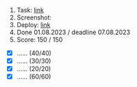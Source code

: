 1. Task: [link](https://github.com/)
2. Screenshot:
3. Deploy: [link](https://github.com/)
4. Done 01.08.2023 / deadline 07.08.2023
5. Score: 150 / 150

- [x] ...... (40/40)
- [x] ...... (30/30)
- [x] ...... (20/20)
- [x] ...... (60/60)
